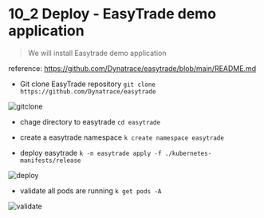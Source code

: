 # 10_2 Deploy - EasyTrade demo application

> We will install Easytrade demo application

reference: https://github.com/Dynatrace/easytrade/blob/main/README.md

- Git clone EasyTrade repository 
```git clone https://github.com/Dynatrace/easytrade```

![gitclone](https://github.com/hakansuku/D1APACTraining/blob/main/images/classicfullstack/gitclone.jpg)

- chage directory to easytrade
```cd easytrade```

- create a easytrade namespace
```k create namespace easytrade```

- deploy easytrade 
```k -n easytrade apply -f ./kubernetes-manifests/release ```

![deploy](https://github.com/hakansuku/D1APACTraining/blob/main/images/classicfullstack/deploy.jpg)

- validate all pods are running
```k get pods -A```

![validate](https://github.com/hakansuku/D1APACTraining/blob/main/images/classicfullstack/easytradevalidate.jpg)


